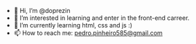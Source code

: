 - 👋 Hi, I’m @doprezin
- 👀 I’m interested in learning and enter in the front-end carreer.
- 🌱 I’m currently learning html, css and js :)
- 📫 How to reach me: pedro.pinheiro585@gmail.com

<!---
doprezin/doprezin is a ✨ special ✨ repository because its `README.md` (this file) appears on your GitHub profile.
You can click the Preview link to take a look at your changes.
--->
